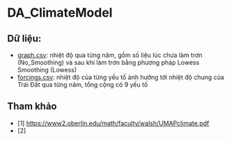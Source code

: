 # DA_ClimateModel
## Dữ liệu:
- [graph.csv](https://data.giss.nasa.gov/gistemp/graphs_v4/graph_data/Global_Mean_Estimates_based_on_Land_and_Ocean_Data/graph.csv): nhiệt độ qua từng năm, gồm số liệu lúc chưa làm trơn (No_Smoothing) và sau khi làm trơn bằng phương pháp Lowess Smoothing (Lowess)
- [forcings.csv](https://www.bloomberg.com/graphics/2015-whats-warming-the-world/data/forcings.csv): nhiệt độ của từng yếu tố ảnh hưởng tới nhiệt độ chung của Trái Đất qua từng năm, tổng cộng có 9 yếu tố
## Tham khảo
- [1] https://www2.oberlin.edu/math/faculty/walsh/UMAPclimate.pdf
- [2] 